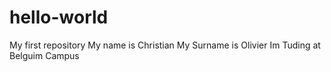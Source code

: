 # hello-world
My first repository
My name is Christian
My Surname is Olivier
Im Tuding at Belguim Campus
